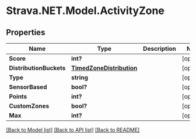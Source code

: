 # Strava.NET.Model.ActivityZone
## Properties

Name | Type | Description | Notes
------------ | ------------- | ------------- | -------------
**Score** | **int?** |  | [optional] 
**DistributionBuckets** | [**TimedZoneDistribution**](TimedZoneDistribution.md) |  | [optional] 
**Type** | **string** |  | [optional] 
**SensorBased** | **bool?** |  | [optional] 
**Points** | **int?** |  | [optional] 
**CustomZones** | **bool?** |  | [optional] 
**Max** | **int?** |  | [optional] 

[[Back to Model list]](../README.md#documentation-for-models) [[Back to API list]](../README.md#documentation-for-api-endpoints) [[Back to README]](../README.md)

